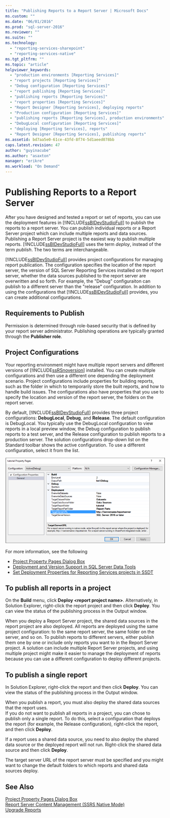 ```yaml
---
title: "Publishing Reports to a Report Server | Microsoft Docs"
ms.custom: ""
ms.date: "06/01/2016"
ms.prod: "sql-server-2016"
ms.reviewer: ""
ms.suite: ""
ms.technology: 
  - "reporting-services-sharepoint"
  - "reporting-services-native"
ms.tgt_pltfrm: ""
ms.topic: "article"
helpviewer_keywords: 
  - "production environments [Reporting Services]"
  - "report projects [Reporting Services]"
  - "Debug configuration [Reporting Services]"
  - "report publishing [Reporting Services]"
  - "publishing reports [Reporting Services]"
  - "report properties [Reporting Services]"
  - "Report Designer [Reporting Services], deploying reports"
  - "Production configuration [Reporting Services]"
  - "publishing reports [Reporting Services], production environments"
  - "DebugLocal configuration [Reporting Services]"
  - "deploying [Reporting Services], reports"
  - "Report Designer [Reporting Services], publishing reports"
ms.assetid: bd7aa5e0-61ce-43fd-8f74-5d1aeed078bb
caps.latest.revision: 47
author: "guyinacube"
ms.author: "asaxton"
manager: "erikre"
ms.workload: "On Demand"
---
```

# Publishing Reports to a Report Server
  After you have designed and tested a report or set of reports, you can use the deployment features in [!INCLUDE[ssBIDevStudioFull](../../includes/ssbidevstudiofull-md.md)] to publish the reports to a report server. You can publish individual reports or a Report Server project which can include multiple reports and data sources. Publishing a Report Server project is the easiest way to publish multiple reports. [!INCLUDE[ssBIDevStudioFull](../../includes/ssbidevstudiofull-md.md)] uses the term *deploy*, instead of the term *publish*. The two terms are interchangeable.  
  
 [!INCLUDE[ssBIDevStudioFull](../../includes/ssbidevstudiofull-md.md)] provides project configurations for managing report publication. The configuration specifies the location of the report server, the version of SQL Server Reporting Services installed on the report server, whether the data sources published to the report server are overwritten and so forth. For example, the "Debug" configuraiton can publish to a different server than the "release" configuration. In addition to using the configurations that [!INCLUDE[ssBIDevStudioFull](../../includes/ssbidevstudiofull-md.md)] provides, you can create additional configurations.  
 
## Requirements to Publish
Permission is determined through role-based security that is defined by your report server administrator. Publishing operations are typically granted through the **Publisher role**.  
  
## Project Configurations  
 Your reporting environment might have multiple report servers and different versions of [!INCLUDE[ssRSnoversion](../../includes/ssrsnoversion-md.md)] installed. You can create multiple configurations and then use a different one depending the deployment scenario. Project configurations include properties for building reports, such as the folder in which to temporarily store the built reports, and how to handle build issues. The configurations also have properties that you use to specify the location and version of the report server, the folders on the report server.  
  
 By default, [!INCLUDE[ssBIDevStudioFull](../../includes/ssbidevstudiofull-md.md)] provides three project configurations: **DebugLocal**, **Debug**, and **Release**. The default configuration is DebugLocal. You typically use the DebugLocal configuration to view reports in a local preview window, the Debug configuration to publish reports to a test server, and the Release configuration to publish reports to a production server. The solution configurations drop-down list on the Standard toolbar shows the active configuration. To use a different configuration, select it from the list.  
  
 ![ssrs_project_properties](../../reporting-services/reports/media/ssrs-project-properties.png) 
  
 For more information, see the following
 + [Project Property Pages Dialog Box](../../reporting-services/tools/project-property-pages-dialog-box.md)
 + [Deployment and Version Support in SQL Server Data Tools](../../reporting-services/tools/deployment-and-version-support-in-sql-server-data-tools-ssrs.md)
 + [Set Deployment Properties for Reporting Services projects in SSDT](../../reporting-services/tools/set-deployment-properties-reporting-services.md)
  
## To publish all reports in a project  
  
On the **Build** menu, click **Deploy \<report project name>**. Alternatively, in Solution Explorer, right-click the report project and then click **Deploy**. You can view the status of the publishing process in the Output window.  
  
When you deploy a Report Server project, the shared data sources in the report project are also deployed. All reports are deployed using the same project configuration: to the same report server, the same folder on the server, and so on. To publish reports to different servers, either publish them one by one or include only reports you want to in the Report Server project. A solution can include multiple Report Server projects, and using multiple project might make it easier to manage the deployment of reports because you can use a different configuration to deploy different projects. 
  
## To publish a single report  
  
In Solution Explorer, right-click the report and then click **Deploy**. You can view the status of the publishing process in the Output window.  
  
 When you publish a report, you must also deploy the shared data sources that the report uses.   
 If you do not want to publish all reports in a project, you can chose to publish only a single report. To do this, select a configuration that deploys the report (for example, the Release configuration), right-click the report, and then click **Deploy**.  
  
 If a report uses a shared data source, you need to also deploy the shared data source or the deployed report will not run. Right-click the shared data source and then click **Deploy**.  
  
 The target server URL of the report server must be specified and you might want to change the default folders to which reports and shared data sources deploy.  

  
## See Also  
 [Project Property Pages Dialog Box](../../reporting-services/tools/project-property-pages-dialog-box.md)   
 [Report Server Content Management &#40;SSRS Native Mode&#41;](../../reporting-services/report-server/report-server-content-management-ssrs-native-mode.md)   
 [Upgrade Reports](../../reporting-services/install-windows/upgrade-reports.md)  
  
  
